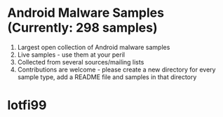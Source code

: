 # Android Malware Samples (Currently: 298 samples)

1. Largest open collection of Android malware samples
2. Live samples - use them at your peril
3. Collected from several sources/mailing lists
4. Contributions are welcome - please create a new directory for every sample type, add a README file and samples in that directory
# lotfi99
